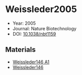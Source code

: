 <a name="article" />

# Weissleder2005

* Year: 2005
* Journal: Nature Biotechnology
* DOI: <a href="https://doi.org/10.1038/nbt1159">10.1038/nbt1159</a>

## Materials
* [Weissleder146 A1](nanowiki4.md)
* [Weissleder146](nanowiki8.md)
